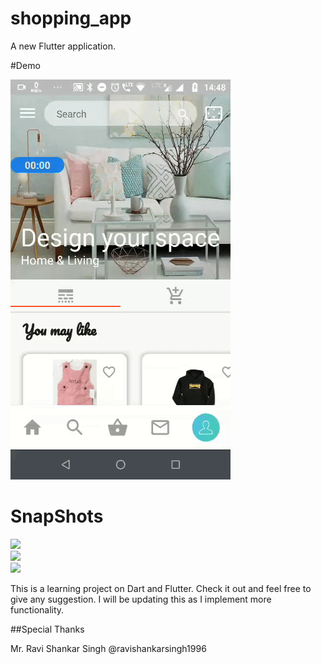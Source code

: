 # shopping_app

A new Flutter application.

#Demo

<img src="extra/demo.gif"/>

# SnapShots

<div class="row">
  <div class="column">
    <img src="snap3.jpg" >
  </div>
  <div class="column">
    <img src="snap2.jpg">
  </div>
  <div class="column">
    <img src="snap1.jpg" >
  </div>
</div>

This is a learning project on Dart and Flutter. Check it out and feel free to give any suggestion.
I will be updating this as I implement more functionality.



##Special Thanks

Mr. Ravi Shankar Singh @ravishankarsingh1996
